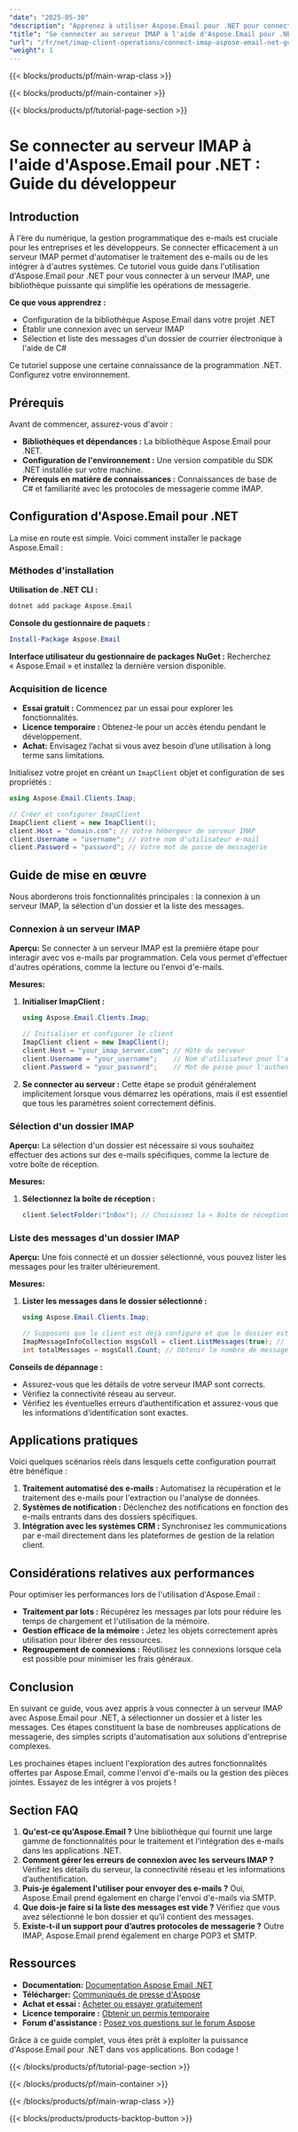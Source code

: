 ```yaml
---
"date": "2025-05-30"
"description": "Apprenez à utiliser Aspose.Email pour .NET pour connecter, gérer et répertorier les e-mails d'un serveur IMAP avec C#. Idéal pour les développeurs recherchant une intégration efficace des e-mails."
"title": "Se connecter au serveur IMAP à l'aide d'Aspose.Email pour .NET - Guide du développeur"
"url": "/fr/net/imap-client-operations/connect-imap-aspose-email-net-guide/"
"weight": 1
---
```


{{< blocks/products/pf/main-wrap-class >}}

{{< blocks/products/pf/main-container >}}

{{< blocks/products/pf/tutorial-page-section >}}
# Se connecter au serveur IMAP à l'aide d'Aspose.Email pour .NET : Guide du développeur

## Introduction

À l'ère du numérique, la gestion programmatique des e-mails est cruciale pour les entreprises et les développeurs. Se connecter efficacement à un serveur IMAP permet d'automatiser le traitement des e-mails ou de les intégrer à d'autres systèmes. Ce tutoriel vous guide dans l'utilisation d'Aspose.Email pour .NET pour vous connecter à un serveur IMAP, une bibliothèque puissante qui simplifie les opérations de messagerie.

**Ce que vous apprendrez :**
- Configuration de la bibliothèque Aspose.Email dans votre projet .NET
- Établir une connexion avec un serveur IMAP
- Sélection et liste des messages d'un dossier de courrier électronique à l'aide de C#

Ce tutoriel suppose une certaine connaissance de la programmation .NET. Configurez votre environnement.

## Prérequis

Avant de commencer, assurez-vous d'avoir :
- **Bibliothèques et dépendances :** La bibliothèque Aspose.Email pour .NET.
- **Configuration de l'environnement :** Une version compatible du SDK .NET installée sur votre machine.
- **Prérequis en matière de connaissances :** Connaissances de base de C# et familiarité avec les protocoles de messagerie comme IMAP.

## Configuration d'Aspose.Email pour .NET

La mise en route est simple. Voici comment installer le package Aspose.Email :

### Méthodes d'installation

**Utilisation de .NET CLI :**
```bash
dotnet add package Aspose.Email
```

**Console du gestionnaire de paquets :**
```powershell
Install-Package Aspose.Email
```

**Interface utilisateur du gestionnaire de packages NuGet :**
Recherchez « Aspose.Email » et installez la dernière version disponible.

### Acquisition de licence
- **Essai gratuit :** Commencez par un essai pour explorer les fonctionnalités.
- **Licence temporaire :** Obtenez-le pour un accès étendu pendant le développement.
- **Achat:** Envisagez l’achat si vous avez besoin d’une utilisation à long terme sans limitations.

Initialisez votre projet en créant un `ImapClient` objet et configuration de ses propriétés :

```csharp
using Aspose.Email.Clients.Imap;

// Créer et configurer ImapClient
ImapClient client = new ImapClient();
client.Host = "domain.com"; // Votre hébergeur de serveur IMAP
client.Username = "username"; // Votre nom d'utilisateur e-mail
client.Password = "password"; // Votre mot de passe de messagerie
```

## Guide de mise en œuvre

Nous aborderons trois fonctionnalités principales : la connexion à un serveur IMAP, la sélection d'un dossier et la liste des messages.

### Connexion à un serveur IMAP

**Aperçu:**
Se connecter à un serveur IMAP est la première étape pour interagir avec vos e-mails par programmation. Cela vous permet d'effectuer d'autres opérations, comme la lecture ou l'envoi d'e-mails.

**Mesures:**
1. **Initialiser ImapClient :** 
   ```csharp
   using Aspose.Email.Clients.Imap;
   
   // Initialiser et configurer le client
   ImapClient client = new ImapClient();
   client.Host = "your_imap_server.com"; // Hôte du serveur
   client.Username = "your_username";    // Nom d'utilisateur pour l'authentification
   client.Password = "your_password";    // Mot de passe pour l'authentification
   ```
2. **Se connecter au serveur :** 
   Cette étape se produit généralement implicitement lorsque vous démarrez les opérations, mais il est essentiel que tous les paramètres soient correctement définis.

### Sélection d'un dossier IMAP

**Aperçu:**
La sélection d'un dossier est nécessaire si vous souhaitez effectuer des actions sur des e-mails spécifiques, comme la lecture de votre boîte de réception.

**Mesures:**
1. **Sélectionnez la boîte de réception :** 
   ```csharp
   client.SelectFolder("InBox"); // Choisissez la « Boîte de réception » pour les opérations
   ```

### Liste des messages d'un dossier IMAP

**Aperçu:**
Une fois connecté et un dossier sélectionné, vous pouvez lister les messages pour les traiter ultérieurement.

**Mesures:**
1. **Lister les messages dans le dossier sélectionné :** 
   ```csharp
   using Aspose.Email.Clients.Imap;

   // Supposons que le client est déjà configuré et que le dossier est sélectionné
   ImapMessageInfoCollection msgsColl = client.ListMessages(true); // Récupérer tous les messages
   int totalMessages = msgsColl.Count; // Obtenir le nombre de messages
   ```

**Conseils de dépannage :**
- Assurez-vous que les détails de votre serveur IMAP sont corrects.
- Vérifiez la connectivité réseau au serveur.
- Vérifiez les éventuelles erreurs d’authentification et assurez-vous que les informations d’identification sont exactes.

## Applications pratiques

Voici quelques scénarios réels dans lesquels cette configuration pourrait être bénéfique :
1. **Traitement automatisé des e-mails :** Automatisez la récupération et le traitement des e-mails pour l'extraction ou l'analyse de données.
2. **Systèmes de notification :** Déclenchez des notifications en fonction des e-mails entrants dans des dossiers spécifiques.
3. **Intégration avec les systèmes CRM :** Synchronisez les communications par e-mail directement dans les plateformes de gestion de la relation client.

## Considérations relatives aux performances

Pour optimiser les performances lors de l'utilisation d'Aspose.Email :
- **Traitement par lots :** Récupérez les messages par lots pour réduire les temps de chargement et l'utilisation de la mémoire.
- **Gestion efficace de la mémoire :** Jetez les objets correctement après utilisation pour libérer des ressources.
- **Regroupement de connexions :** Réutilisez les connexions lorsque cela est possible pour minimiser les frais généraux.

## Conclusion

En suivant ce guide, vous avez appris à vous connecter à un serveur IMAP avec Aspose.Email pour .NET, à sélectionner un dossier et à lister les messages. Ces étapes constituent la base de nombreuses applications de messagerie, des simples scripts d'automatisation aux solutions d'entreprise complexes.

Les prochaines étapes incluent l'exploration des autres fonctionnalités offertes par Aspose.Email, comme l'envoi d'e-mails ou la gestion des pièces jointes. Essayez de les intégrer à vos projets !

## Section FAQ

1. **Qu'est-ce qu'Aspose.Email ?**
   Une bibliothèque qui fournit une large gamme de fonctionnalités pour le traitement et l'intégration des e-mails dans les applications .NET.
2. **Comment gérer les erreurs de connexion avec les serveurs IMAP ?**
   Vérifiez les détails du serveur, la connectivité réseau et les informations d’authentification.
3. **Puis-je également l'utiliser pour envoyer des e-mails ?**
   Oui, Aspose.Email prend également en charge l'envoi d'e-mails via SMTP.
4. **Que dois-je faire si la liste des messages est vide ?**
   Vérifiez que vous avez sélectionné le bon dossier et qu’il contient des messages.
5. **Existe-t-il un support pour d’autres protocoles de messagerie ?**
   Outre IMAP, Aspose.Email prend également en charge POP3 et SMTP.

## Ressources

- **Documentation:** [Documentation Aspose Email .NET](https://reference.aspose.com/email/net/)
- **Télécharger:** [Communiqués de presse d'Aspose](https://releases.aspose.com/email/net/)
- **Achat et essai :** [Acheter ou essayer gratuitement](https://purchase.aspose.com/buy)
- **Licence temporaire :** [Obtenir un permis temporaire](https://purchase.aspose.com/temporary-license/)
- **Forum d'assistance :** [Posez vos questions sur le forum Aspose](https://forum.aspose.com/c/email/10)

Grâce à ce guide complet, vous êtes prêt à exploiter la puissance d'Aspose.Email pour .NET dans vos applications. Bon codage !

{{< /blocks/products/pf/tutorial-page-section >}}

{{< /blocks/products/pf/main-container >}}

{{< /blocks/products/pf/main-wrap-class >}}

{{< blocks/products/products-backtop-button >}}